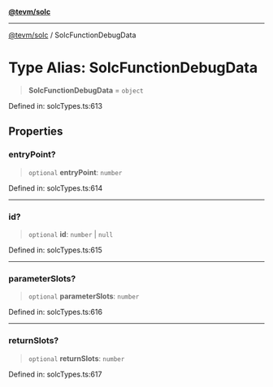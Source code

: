 [**@tevm/solc**](../README.md)

***

[@tevm/solc](../globals.md) / SolcFunctionDebugData

# Type Alias: SolcFunctionDebugData

> **SolcFunctionDebugData** = `object`

Defined in: solcTypes.ts:613

## Properties

### entryPoint?

> `optional` **entryPoint**: `number`

Defined in: solcTypes.ts:614

***

### id?

> `optional` **id**: `number` \| `null`

Defined in: solcTypes.ts:615

***

### parameterSlots?

> `optional` **parameterSlots**: `number`

Defined in: solcTypes.ts:616

***

### returnSlots?

> `optional` **returnSlots**: `number`

Defined in: solcTypes.ts:617
